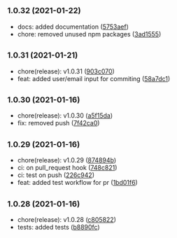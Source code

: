 ## <small>1.0.32 (2021-01-22)</small>

* docs: added documentation ([5753aef](https://github.com/simonecorsi/mawesome/commit/5753aef))
* chore: removed unused npm packages ([3ad1555](https://github.com/simonecorsi/mawesome/commit/3ad1555))



## <small>1.0.31 (2021-01-21)</small>

* chore(release): v1.0.31 ([903c070](https://github.com/simonecorsi/mawesome/commit/903c070))
* feat: added user/email input for commiting ([58a7dc1](https://github.com/simonecorsi/mawesome/commit/58a7dc1))



## <small>1.0.30 (2021-01-16)</small>

* chore(release): v1.0.30 ([a5f15da](https://github.com/simonecorsi/mawesome/commit/a5f15da))
* fix: removed push ([7f42ca0](https://github.com/simonecorsi/mawesome/commit/7f42ca0))



## <small>1.0.29 (2021-01-16)</small>

* chore(release): v1.0.29 ([874894b](https://github.com/simonecorsi/mawesome/commit/874894b))
* ci: on pull_request hook ([748c821](https://github.com/simonecorsi/mawesome/commit/748c821))
* ci: test on push ([226c942](https://github.com/simonecorsi/mawesome/commit/226c942))
* feat: added test workflow for pr ([1bd01f6](https://github.com/simonecorsi/mawesome/commit/1bd01f6))



## <small>1.0.28 (2021-01-16)</small>

* chore(release): v1.0.28 ([c805822](https://github.com/simonecorsi/mawesome/commit/c805822))
* tests: added tests ([b8890fc](https://github.com/simonecorsi/mawesome/commit/b8890fc))



